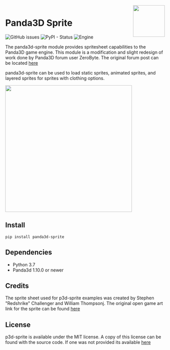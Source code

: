 <img src=".github/sara.png" align="right" width="100">

Panda3D Sprite
==============
![GitHub issues](https://img.shields.io/github/issues/thetestgame/p3d-sprite?style=for-the-badge)
![PyPI - Status](https://img.shields.io/pypi/status/panda3d-sprite?style=for-the-badge)
![Engine](https://img.shields.io/static/v1?style=for-the-badge&label=Engine&message=Panda3D&color=red)

The panda3d-sprite module provides spritesheet capabilities to the Panda3D game engine. This module is a modification and slight redesign of work done by Panda3D forum user ZeroByte. The original forum post can be located <a href="https://discourse.panda3d.org/t/pixel-art-sprite-cards/5142">here</a>

panda3d-sprite can be used to load static sprites, animated sprites, and layered sprites for sprites with clothing options.

<img src="https://i.gyazo.com/acc3939721b932bcff71382ba707b21f.gif" width="400"/>

## Install

```
pip install panda3d-sprite
```

## Dependencies
* Python 3.7
* Panda3d 1.10.0 or newer

## Credits
The sprite sheet used for p3d-sprite examples was created by Stephen "Redshrike" Challenger and William Thompsonj. The original open game art link for the sprite can be found <a href="https://opengameart.org/content/lpc-sara">here</a>

## License
p3d-sprite is available under the MIT license. A copy of this license can be found with the source code. If one was not provided its available <a href="https://github.com/NxtStudios/p3d-sprite/blob/master/LICENSE">here</a>
